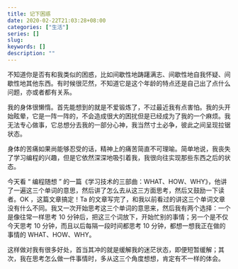 ```yaml
---
title: 记下困惑
date: 2020-02-22T21:03:28+08:00
categories: ["生活"]
series: []
slug: 
keywords: []
description: ""
---
```


不知道你是否有和我类似的困惑，比如间歇性地踌躇满志、间歇性地自我怀疑、间歇性地其他东西。有时候很茫然，不知道它是这个年龄的特点还是自己出了点什么问题，亦或者都有关系。

我的身体很懒惰。首先能想到的就是不爱锻炼了，不过最近我有点害怕。我的头开始眩晕，它是一阵一阵的，不会造成很大的困扰但是已经成为了我的一个麻烦。我无法专心做事，它总想分去我的一部分心神，我当然寸土必争，彼此之间呈现拉锯状态。

身体的苦痛如果尚能够忍受的话，精神上的痛苦简直不可理喻。简单地说，我丧失了学习编程的兴趣，但是它依然深深地吸引着我，我很向往实现那些东西之后的状态。

今天看 “ 编程随想 ” 的一篇《学习技术的三部曲：WHAT、HOW、WHY》，他讲了一遍这三个单词的意思，然后讲了怎么去从这三方面思考，然后又鼓励一下读者。OK ，这篇文章搞定！Ta 的文章写完了，和我以前看过的讲这三个单词文章没有什么不同。我又一次开始思考这三个单词的意思来，然后我有两个选择：一个是像往常一样思考 10 分钟后，把这三个词放下，开始忙别的事情；另一个是不仅今天思考 10 分钟，而且以后每隔一段时间都思考 10 分钟，都想一想我正在做的事情的 WHAT、HOW、WHY。

这样做对我有很多好处，首当其冲的就是缓解我的迷茫状态，即便短暂缓解；其次，我在思考怎么做一件事情时，多从这三个角度想想，肯定有不一样的体会。